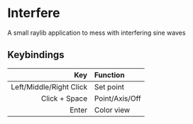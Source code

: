 # Interfere
A small raylib application to mess with interfering sine waves

## Keybindings
|                     Key | Function       |
|------------------------:|:---------------|
| Left/Middle/Right Click | Set point      |
|           Click + Space | Point/Axis/Off |
|                   Enter | Color view     |
